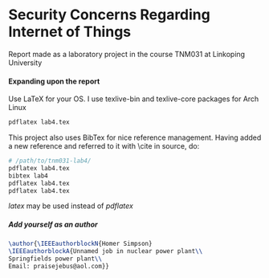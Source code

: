 # Security Concerns Regarding Internet of Things
Report made as a laboratory project in the course TNM031 at Linkoping University

#### Expanding upon the report
Use LaTeX for your OS. I use texlive-bin and texlive-core packages for Arch Linux

```bash
pdflatex lab4.tex
```

This project also uses BibTex for nice reference management. Having added a new reference and referred to it with \cite in source, do:

```bash
# /path/to/tnm031-lab4/
pdflatex lab4.tex
bibtex lab4
pdflatex lab4.tex
pdflatex lab4.tex
```

*latex* may be used instead of *pdflatex*

##### Add yourself as an author
```latex
\author{\IEEEauthorblockN{Homer Simpson}
\IEEEauthorblockA{Unnamed job in nuclear power plant\\
Springfields power plant\\
Email: praisejebus@aol.com}}
```

